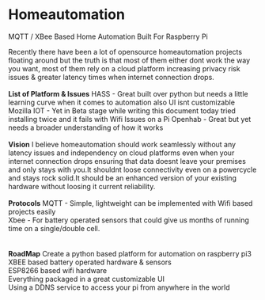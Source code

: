 # Homeautomation
MQTT / XBee Based Home Automation Built For Raspberry Pi

Recently there have been a lot of opensource homeautomation projects floating around but the truth is that most of them either dont work the way you want, most of them rely on a cloud platform increasing privacy risk issues & greater latency times when internet connection drops.
<br><br>
<b>List of Platform & Issues</b>
HASS - Great built over python but needs a little learning curve when it comes to automation also UI isnt customizable
Mozilla IOT - Yet in Beta stage while writing this document today tried installing twice and it fails with Wifi Issues on a Pi
Openhab - Great but yet needs a broader understanding of how it works
<br><br>
<b>Vision</b>
I believe homeautomation should work seamlessly without any latency issues and independency on cloud platforms even when your internet connection drops ensuring that data doesnt leave your premises and only stays with you.It shouldnt loose connectivity even on a powercycle and stays rock solid.It should be an enhanced version of your existing hardware without loosing it current reliability.
<br><br>
<b>Protocols</b>
MQTT - Simple, lightweight can be implemented with Wifi based projects easily<br>
Xbee - For battery operated sensors that could give us months of running time on a single/double cell.<br>
<br><br>
<b>RoadMap</b>
Create a python based platform for automation on raspberry pi3<br>
XBEE based battery operated hardware & sensors<br>
ESP8266 based wifi hardware<br>
Everything packaged in a great customizable UI<br>
Using a DDNS service to access your pi from anywhere in the world



